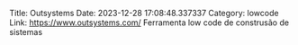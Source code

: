 Title: Outsystems
Date: 2023-12-28 17:08:48.337337
Category: lowcode
Link: https://www.outsystems.com/
Ferramenta low code de construsão de sistemas
